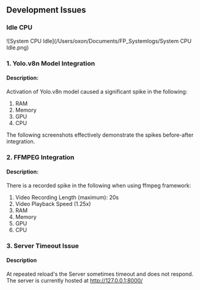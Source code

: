 ## Development Issues

### Idle CPU
![System CPU Idle](/Users/oxon/Documents/FP_Systemlogs/System CPU Idle.png)


### 1. Yolo.v8n Model Integration
#### Description: 
Activation of Yolo.v8n model caused a significant spike in the following:
1. RAM
2. Memory
3. GPU 
4. CPU

The following screenshots effectively demonstrate the spikes before-after integration.


### 2. FFMPEG Integration
#### Description:
There is a recorded spike in the following when using ffmpeg framework:
1. Video Recording Length (maximum): 20s
2. Video Playback Speed (1.25x)
3. RAM
4. Memory
5. GPU
6. CPU


### 3. Server Timeout Issue
#### Description
At repeated reload's the Server sometimes timeout and does not respond. 
The server is currently hosted at http://127.0.0.1:8000/